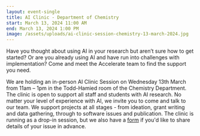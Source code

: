 ```yaml
---
layout: event-single
title: AI Clinic - Department of Chemistry
start: March 13, 2024 11:00 AM
end: March 13, 2024 1:00 PM
image: /assets/uploads/ai-clinic-session-chemistry-13-march-2024.jpg
---
```

Have you thought about using AI in your research but aren’t sure how to get started? Or are you already using AI and have run into challenges with implementation? Come and meet the Accelerate team to find the support you need. 

We are holding an in-person AI Clinic Session on Wednesday 13th March from 11am – 1pm in the Todd-Hamied room of the Chemistry Department. The clinic is open to support all staff and students with AI research. No matter your level of experience with AI, we invite you to come and talk to our team. We support projects at all stages - from ideation, grant writing and data gathering, through to software issues and publication. The clinic is running as a drop-in session, but we also have a [form](https://forms.office.com/Pages/ResponsePage.aspx?id=RQSlSfq9eUut41R7TzmG6SaVOxbmBOdAg9GzbnrB5IRUNDhIUjNCRkI0SjFaV1Y2VDRTR1pPWTNKOS4u) if you'd like to share details of your issue in advance.
